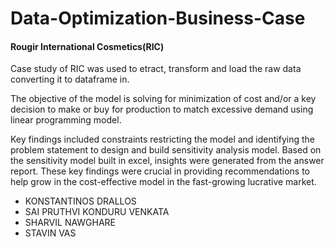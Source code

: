 # Data-Optimization-Business-Case

#### Rougir International Cosmetics(RIC)

Case study of RIC was used to etract, transform and load the raw data converting it to dataframe in.

The objective of the model is solving for minimization of cost and/or a key decision to make or buy for production to match excessive demand using linear programming model.

Key findings included constraints restricting the model and identifying the problem statement to design and build sensitivity analysis model. Based on the sensitivity model built in excel, insights were generated from the answer report. These key findings were crucial in providing recommendations to help grow in the cost-effective model in the fast-growing lucrative market.

- KONSTANTINOS DRALLOS
- SAI PRUTHVI KONDURU VENKATA
- SHARVIL NAWGHARE
- STAVIN VAS
